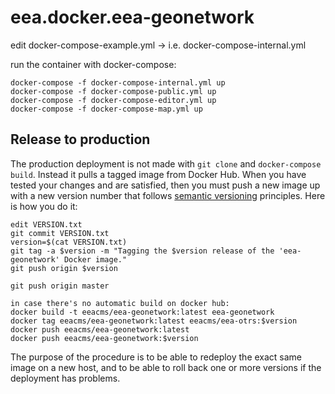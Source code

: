 # eea.docker.eea-geonetwork

edit docker-compose-example.yml -> i.e. docker-compose-internal.yml

run the container with docker-compose:

    docker-compose -f docker-compose-internal.yml up
    docker-compose -f docker-compose-public.yml up
    docker-compose -f docker-compose-editor.yml up
    docker-compose -f docker-compose-map.yml up

## Release to production

The production deployment is not made with `git clone` and `docker-compose build`.
Instead it pulls a tagged image from Docker Hub.  When you have tested your changes
and are satisfied, then you must push a new image up with a new version number that
follows [semantic versioning](http://semver.org/) principles.  Here is how you do it:

    edit VERSION.txt
    git commit VERSION.txt
    version=$(cat VERSION.txt)
    git tag -a $version -m "Tagging the $version release of the 'eea-geonetwork' Docker image."
    git push origin $version

    git push origin master
    
    in case there's no automatic build on docker hub:
    docker build -t eeacms/eea-geonetwork:latest eea-geonetwork
    docker tag eeacms/eea-geonetwork:latest eeacms/eea-otrs:$version
    docker push eeacms/eea-geonetwork:latest
    docker push eeacms/eea-geonetwork:$version

The purpose of the procedure is to be able to redeploy the exact same image on a
new host, and to be able to roll back one or more versions if the deployment has problems.

